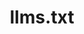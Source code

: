---
title: "llms.txt"
meta_desc: "LLM-friendly overview of Pulumi documentation structure and key resources for AI systems to understand infrastructure as code concepts and tools."
url: "/llms.txt"
outputs:
  - "txt"
block_external_search_index: true
---